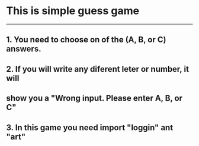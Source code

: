 # This is simple guess game

---------------------------
## 1. You need to choose on of the (A, B, or C) answers.
## 2. If you will write any diferent leter or number, it will
## show you a "Wrong input. Please enter A, B, or C"
## 3. In this game you need import "loggin" ant "art"